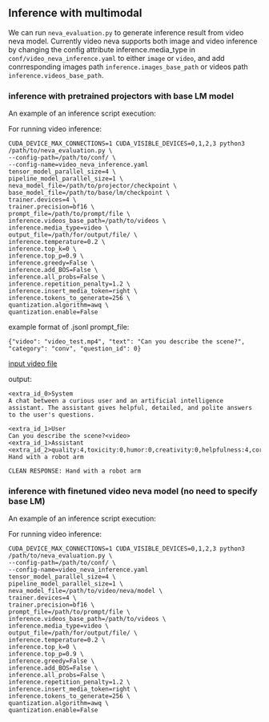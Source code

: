 ## Inference with multimodal

We can run `neva_evaluation.py` to generate inference result from video neva model.
Currently video neva supports both image and video inference by changing the config attribute inference.media_type in `conf/video_neva_inference.yaml` to either `image` or `video`, and add conrresponding images path `inference.images_base_path` or videos path `inference.videos_base_path`.

### inference with pretrained projectors with base LM model

An example of an inference script execution:

For running video inference:

```
CUDA_DEVICE_MAX_CONNECTIONS=1 CUDA_VISIBLE_DEVICES=0,1,2,3 python3 /path/to/neva_evaluation.py \
--config-path=/path/to/conf/ \
--config-name=video_neva_inference.yaml
tensor_model_parallel_size=4 \
pipeline_model_parallel_size=1 \
neva_model_file=/path/to/projector/checkpoint \
base_model_file=/path/to/base/lm/checkpoint \
trainer.devices=4 \
trainer.precision=bf16 \
prompt_file=/path/to/prompt/file \
inference.videos_base_path=/path/to/videos \
inference.media_type=video \
output_file=/path/for/output/file/ \
inference.temperature=0.2 \
inference.top_k=0 \
inference.top_p=0.9 \
inference.greedy=False \
inference.add_BOS=False \
inference.all_probs=False \
inference.repetition_penalty=1.2 \
inference.insert_media_token=right \
inference.tokens_to_generate=256 \
quantization.algorithm=awq \
quantization.enable=False

```
example format of .jsonl prompt_file:
```
{"video": "video_test.mp4", "text": "Can you describe the scene?", "category": "conv", "question_id": 0}
```
[input video file](assets/video_test.mp4)

output:
```
<extra_id_0>System
A chat between a curious user and an artificial intelligence assistant. The assistant gives helpful, detailed, and polite answers to the user's questions.

<extra_id_1>User
Can you describe the scene?<video>
<extra_id_1>Assistant
<extra_id_2>quality:4,toxicity:0,humor:0,creativity:0,helpfulness:4,correctness:4,coherence:4,complexity:4,verbosity:4
Hand with a robot arm

CLEAN RESPONSE: Hand with a robot arm
```


### inference with finetuned video neva model (no need to specify base LM)

An example of an inference script execution:

For running video inference:

```
CUDA_DEVICE_MAX_CONNECTIONS=1 CUDA_VISIBLE_DEVICES=0,1,2,3 python3 /path/to/neva_evaluation.py \
--config-path=/path/to/conf/ \
--config-name=video_neva_inference.yaml
tensor_model_parallel_size=4 \
pipeline_model_parallel_size=1 \
neva_model_file=/path/to/video/neva/model \
trainer.devices=4 \
trainer.precision=bf16 \
prompt_file=/path/to/prompt/file \
inference.videos_base_path=/path/to/videos \
inference.media_type=video \
output_file=/path/for/output/file/ \
inference.temperature=0.2 \
inference.top_k=0 \
inference.top_p=0.9 \
inference.greedy=False \
inference.add_BOS=False \
inference.all_probs=False \
inference.repetition_penalty=1.2 \
inference.insert_media_token=right \
inference.tokens_to_generate=256 \
quantization.algorithm=awq \
quantization.enable=False

```

